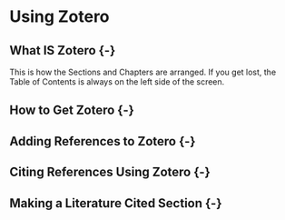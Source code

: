 # Using Zotero

## What IS Zotero {-}
This is how the Sections and Chapters are arranged. If you get lost, the Table of Contents is always on the left side of the screen.  

## How to Get Zotero {-}


## Adding References to Zotero {-}


## Citing References Using Zotero {-}


## Making a Literature Cited Section {-}


